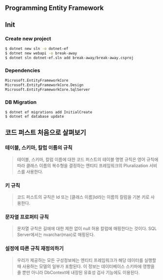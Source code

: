 Programming Entity Framework
---
## Init
### Create new project
```bash
$ dotnet new sln -o dotnet-ef
$ dotnet new webapi -o break-away
$ dotnet sln dotnet-ef.sln add break-away/break-away.csproj
```

### Dependencies
```bash
Microsoft.EntityFrameworkCore
Microsoft.EntityFrameworkCore.Design
Microsoft.EntityFrameworkCore.SqlServer
```

### DB Migration
```bash:qa
$ dotnet ef migrations add InitialCreate
$ dotnet ef database update
```
## 코드 퍼스트 처음으로 살펴보기
### 테이블, 스키마, 칼럽 이름의 규칙
> 테이블, 스키마, 칼럼 이름에 대한 코드 퍼스트의 테이블 명명 규칙은 영어 규칙에 따라 클래스 이름의 복수형을 결정하는 엔티티 프레임워크의 Pluralization 
> 서비스를 사용한다.
### 키 규칙
> 코드 퍼스트의 규칙은 Id 또는 [클래스 이름]Id라는 이름의 칼럼을 기본 키로 사용한다.
### 문자열 프로퍼티 규칙
> 문자열 규칙은 길에에 대한 제한 없이 null 허용 칼럼에 매핑한다는 것이다. SQL Server에서는 nvarchar(max)로 매핑된다.
### 설정에 따른 규칙 재정의하기
> 우리가 제공하는 모든 구성정보에는 엔티티 프레임워크가 해당 데이터를 실행할 때 사용하는 모델의 일부가 포함된다. 이 정보는 데이터베이스 스키마에 영향을 줄 뿐만 
> 아니라 DbContext에 내장된 유효성 검사 기능에도 이용된다.

